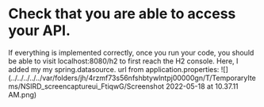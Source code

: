 <h1>Check that you are able to access your API.</h1>

If everything is implemented correctly, 
once you run your code, you should be able to visit localhost:8080/h2 to first reach the H2 console. 
Here, I added my my spring.datasource. url from application.properties:
![](../../../../../var/folders/jh/4rzmf73s56nfshbtywlntpj00000gn/T/TemporaryItems/NSIRD_screencaptureui_FtiqwG/Screenshot 2022-05-18 at 10.37.11 AM.png)